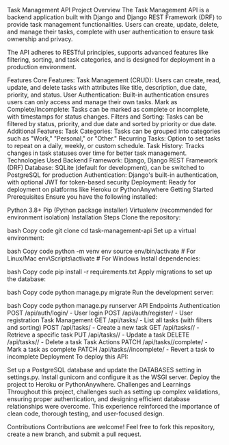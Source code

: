 Task Management API
Project Overview
The Task Management API is a backend application built with Django and Django REST Framework (DRF) to provide task management functionalities. Users can create, update, delete, and manage their tasks, complete with user authentication to ensure task ownership and privacy.

The API adheres to RESTful principles, supports advanced features like filtering, sorting, and task categories, and is designed for deployment in a production environment.

Features
Core Features:
Task Management (CRUD):
Users can create, read, update, and delete tasks with attributes like title, description, due date, priority, and status.
User Authentication:
Built-in authentication ensures users can only access and manage their own tasks.
Mark as Complete/Incomplete:
Tasks can be marked as complete or incomplete, with timestamps for status changes.
Filters and Sorting:
Tasks can be filtered by status, priority, and due date and sorted by priority or due date.
Additional Features:
Task Categories:
Tasks can be grouped into categories such as "Work," "Personal," or "Other."
Recurring Tasks:
Option to set tasks to repeat on a daily, weekly, or custom schedule.
Task History:
Tracks changes in task statuses over time for better task management.
Technologies Used
Backend Framework: Django, Django REST Framework (DRF)
Database: SQLite (default for development), can be switched to PostgreSQL for production
Authentication: Django's built-in authentication, with optional JWT for token-based security
Deployment: Ready for deployment on platforms like Heroku or PythonAnywhere
Getting Started
Prerequisites
Ensure you have the following installed:

Python 3.8+
Pip (Python package installer)
Virtualenv (recommended for environment isolation)
Installation Steps
Clone the repository:

bash
Copy code
git clone <repository-url>
cd task-management-api
Set up a virtual environment:

bash
Copy code
python -m venv env
source env/bin/activate  # For Linux/Mac
env\Scripts\activate     # For Windows
Install dependencies:

bash
Copy code
pip install -r requirements.txt
Apply migrations to set up the database:

bash
Copy code
python manage.py migrate
Run the development server:

bash
Copy code
python manage.py runserver
API Endpoints
Authentication
POST /api/auth/login/ - User login
POST /api/auth/register/ - User registration
Task Management
GET /api/tasks/ - List all tasks (with filters and sorting)
POST /api/tasks/ - Create a new task
GET /api/tasks/<id>/ - Retrieve a specific task
PUT /api/tasks/<id>/ - Update a task
DELETE /api/tasks/<id>/ - Delete a task
Task Actions
PATCH /api/tasks/<id>/complete/ - Mark a task as complete
PATCH /api/tasks/<id>/incomplete/ - Revert a task to incomplete
Deployment
To deploy this API:

Set up a PostgreSQL database and update the DATABASES setting in settings.py.
Install gunicorn and configure it as the WSGI server.
Deploy the project to Heroku or PythonAnywhere.
Challenges and Learnings
Throughout this project, challenges such as setting up complex validations, ensuring proper authentication, and designing efficient database relationships were overcome. This experience reinforced the importance of clean code, thorough testing, and user-focused design.

Contributions
Contributions are welcome! Feel free to fork this repository, create a new branch, and submit a pull request.



